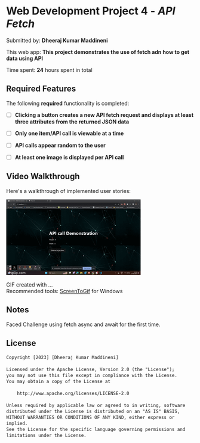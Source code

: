 # Web Development Project 4 - *API Fetch*

Submitted by: **Dheeraj Kumar Maddineni**

This web app: **This project demonstrates the use of fetch adn how to get data using API**

Time spent: **24** hours spent in total

## Required Features

The following **required** functionality is completed:

- [ ] **Clicking a button creates a new API fetch request and displays at least three attributes from the returned JSON data**
- [ ] **Only one item/API call is viewable at a time**
- [ ] **API calls appear random to the user**
- [ ] **At least one image is displayed per API call**


## Video Walkthrough

Here's a walkthrough of implemented user stories:

<img src='https://github.com/DheerajKumar-M/Codepath-Project4/blob/main/Video%20Walkthrough.gif' title='Video Walkthrough' width='' alt='Video Walkthrough' />


GIF created with ...  
 Recommended tools:
[ScreenToGif](https://www.screentogif.com/) for Windows


## Notes

Faced Challenge using fetch async and await for the first time.

## License

    Copyright [2023] [Dheeraj Kumar Maddineni]

    Licensed under the Apache License, Version 2.0 (the "License");
    you may not use this file except in compliance with the License.
    You may obtain a copy of the License at

        http://www.apache.org/licenses/LICENSE-2.0

    Unless required by applicable law or agreed to in writing, software
    distributed under the License is distributed on an "AS IS" BASIS,
    WITHOUT WARRANTIES OR CONDITIONS OF ANY KIND, either express or implied.
    See the License for the specific language governing permissions and
    limitations under the License.